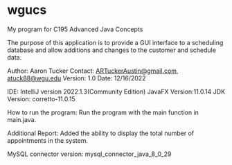 # wgucs

My program for C195 Advanced Java Concepts

The purpose of this application is to provide a GUI interface to a scheduling database and allow additions and changes to the customer and schedule data.

Author: Aaron Tucker
Contact: ARTuckerAustin@gmail.com, atuck88@wgu.edu
Version: 1.0
Date: 12/16/2022

IDE: IntelliJ version 2022.1.3(Community Edition)
JavaFX Version:11.0.14
JDK Version: corretto-11.0.15


How to run the program:
Run the program with the main function in main.java.  

Additional Report:
Added the ability to display the total number of appointments in the system.

MySQL connector version:
mysql_connector_java_8_0_29


